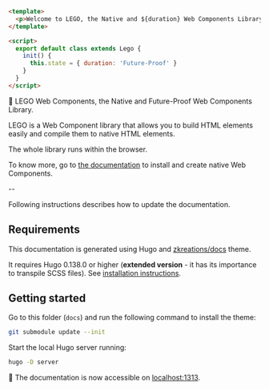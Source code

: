 ```html
<template>
  <p>Welcome to LEGO, the Native and ${duration} Web Components Library.</p>
</template>

<script>
  export default class extends Lego {
    init() {
      this.state = { duration: 'Future-Proof' }
    }
  }
</script>
```

🚀 LEGO Web Components, the Native and Future-Proof Web Components Library.

LEGO is a Web Component library that allows you to build HTML elements easily and compile them to native HTML elements.

The whole library runs within the browser.

To know more, go to [the documentation](https://lego.js.org/) to install and create native Web Components.

--

Following instructions describes how to update the documentation.

## Requirements

This documentation is generated using Hugo and [zkreations/docs](https://github.com/zkreations/docs) theme.

It requires Hugo 0.138.0 or higher (**extended version** - it has its importance to transpile SCSS files). See [installation instructions](https://gohugo.io/installation/).

## Getting started

Go to this folder (`docs`) and run the following command to install the theme:

```bash
git submodule update --init
```

Start the local Hugo server running:

```bash
hugo -D server
```

🚀 The documentation is now accessible on [localhost:1313](http://localhost:1313).
